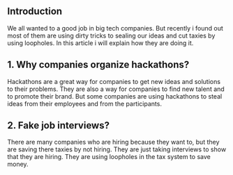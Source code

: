 ## Introduction 

We all wanted to a good job in big tech companies. But recently i found out most of them are using dirty tricks to sealing our ideas and cut taxies by using loopholes. In this article i will explain how they are doing it.

## 1. Why companies organize hackathons?

Hackathons are a great way for companies to get new ideas and solutions to their problems. They are also a way for companies to find new talent and to promote their brand. But some companies are using hackathons to steal ideas from their employees and from the participants.

## 2. Fake job interviews?

There are many companies who are hiring because they want to, but they are saving there taxies by not hiring. They are just taking interviews to show that they are hiring. They are using loopholes in the tax system to save money.

